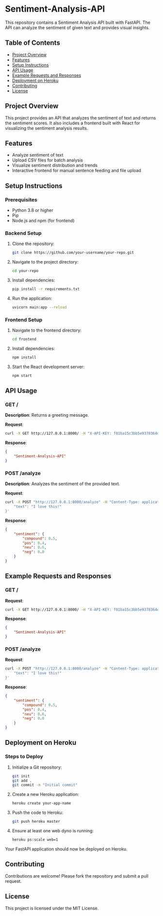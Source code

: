 # Sentiment-Analysis-API

This repository contains a Sentiment Analysis API built with FastAPI. The API can analyze the sentiment of given text and provides visual insights.

## Table of Contents

- [Project Overview](#project-overview)
- [Features](#features)
- [Setup Instructions](#setup-instructions)
- [API Usage](#api-usage)
- [Example Requests and Responses](#example-requests-and-responses)
- [Deployment on Heroku](#deployment-on-heroku)
- [Contributing](#contributing)
- [License](#license)

## Project Overview

This project provides an API that analyzes the sentiment of text and returns the sentiment scores. It also includes a frontend built with React for visualizing the sentiment analysis results.

## Features

- Analyze sentiment of text
- Upload CSV files for batch analysis
- Visualize sentiment distribution and trends
- Interactive frontend for manual sentence feeding and file upload

## Setup Instructions

### Prerequisites

- Python 3.8 or higher
- Pip
- Node.js and npm (for frontend)

### Backend Setup

1. Clone the repository:
    ```bash
    git clone https://github.com/your-username/your-repo.git
    ```

2. Navigate to the project directory:
    ```bash
    cd your-repo
    ```

3. Install dependencies:
    ```bash
    pip install -r requirements.txt
    ```

4. Run the application:
    ```bash
    uvicorn main:app --reload
    ```

### Frontend Setup

1. Navigate to the frontend directory:
    ```bash
    cd frontend
    ```

2. Install dependencies:
    ```bash
    npm install
    ```

3. Start the React development server:
    ```bash
    npm start
    ```

## API Usage

### GET /

**Description**: Returns a greeting message.

**Request**: 
```bash
curl -X GET http://127.0.0.1:8000/ -H "X-API-KEY: f01ba15c3bb5e9378364d66a5e3d170d"  # Replace with your actual API key
```

**Response**:
```json
{
    "Sentiment-Analysis-API"
}
```

### POST /analyze

**Description**: Analyzes the sentiment of the provided text.

**Request**: 
```bash
curl -X POST "http://127.0.0.1:8000/analyze" -H "Content-Type: application/json" -H "X-API-KEY: f01ba15c3bb5e9378364d66a5e3d170d" -d '{
    "text": "I love this!"
}'
```

**Response**:
```json
{
    "sentiment": {
        "compound": 0.5,
        "pos": 0.4,
        "neu": 0.6,
        "neg": 0.0
    }
}
```

## Example Requests and Responses

### GET /

**Request**:
```bash
curl -X GET http://127.0.0.1:8000/ -H "X-API-KEY: f01ba15c3bb5e9378364d66a5e3d170d"
```

**Response**:
```json
{
    "Sentiment-Analysis-API"
}
```

### POST /analyze

**Request**:
```bash
curl -X POST "http://127.0.0.1:8000/analyze" -H "Content-Type: application/json" -H "X-API-KEY: f01ba15c3bb5e9378364d66a5e3d170d" -d '{
    "text": "I love this!"
}'
```

**Response**:
```json
{
    "sentiment": {
        "compound": 0.5,
        "pos": 0.4,
        "neu": 0.6,
        "neg": 0.0
    }
}
```

## Deployment on Heroku

### Steps to Deploy

1. Initialize a Git repository:
    ```bash
    git init
    git add .
    git commit -m "Initial commit"
    ```

2. Create a new Heroku application:
    ```bash
    heroku create your-app-name
    ```

3. Push the code to Heroku:
    ```bash
    git push heroku master
    ```

4. Ensure at least one web dyno is running:
    ```bash
    heroku ps:scale web=1
    ```

Your FastAPI application should now be deployed on Heroku.

## Contributing

Contributions are welcome! Please fork the repository and submit a pull request.

## License

This project is licensed under the MIT License.
```

